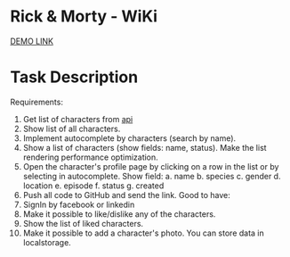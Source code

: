 # Rick & Morty - WiKi
[DEMO LINK](http://oleksii-fedorenko.github.io/rick_and_morty-wiki/episodes)

# Task Description
Requirements: 
1. Get list of characters from [api](https://rickandmortyapi.com/documentation) 
2. Show list of all characters. 
3. Implement autocomplete by characters (search by name). 
4. Show a list of characters (show fields: name, status). Make the list rendering performance optimization. 
5. Open the character's profile page by clicking on a row in the list or by selecting in autocomplete. Show field: 
a. name 
b. species 
c. gender 
d. location 
e. episode 
f. status 
g. created 
6. Push all code to GitHub and send the link. 
Good to have: 
1. SignIn by facebook or linkedin 
2. Make it possible to like/dislike any of the characters. 
3. Show the list of liked characters. 
4. Make it possible to add a character's photo. 
You can store data in localstorage. 
